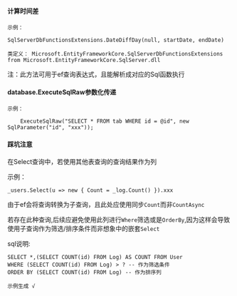 
#### 计算时间差 ####

	示例：

	SqlServerDbFunctionsExtensions.DateDiffDay(null, startDate, endDate)

	类定义： Microsoft.EntityFrameworkCore.SqlServerDbFunctionsExtensions from Microsoft.EntityFrameworkCore.SqlServer.dll

注：此方法可用于ef查询表达式，且能解析成对应的Sql函数执行

#### database.ExecuteSqlRaw参数化传递 ####

	示例：
	
		ExecuteSqlRaw("SELECT * FROM tab WHERE id = @id", new SqlParameter("id", "xxx"));	

#### 踩坑注意 ####

在Select查询中，若使用其他表查询的查询结果作为列

示例：

	_users.Select(u => new { Count = _log.Count() }).xxx

由于ef会将查询转换为子查询，且此处应使用同步`Count`而非`CountAsync`

若存在此种查询,后续应避免使用此列进行`Where`筛选或是`OrderBy`,因为这样会导致使用子查询作为筛选/排序条件而非想象中的嵌套`Select`

sql说明:

	SELECT *,(SELECT COUNT(id) FROM Log) AS COUNT FROM User
	WHERE (SELECT COUNT(id) FROM Log) > ? -- 作为筛选条件
	ORDER BY (SELECT COUNT(id) FROM Log) -- 作为排序列 

	示例生成 √ 
